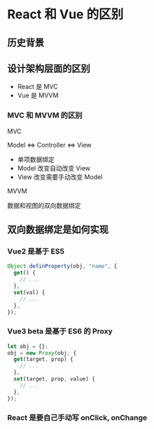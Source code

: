 # React 和 Vue 的区别

## 历史背景

## 设计架构层面的区别

- React 是 MVC
- Vue 是 MVVM

### MVC 和 MVVM 的区别

MVC

Model <=> Controller <=> View

- 单项数据绑定
- Model 改变自动改变 View
- View 改变需要手动改变 Model

MVVM

数据和视图的双向数据绑定

## 双向数据绑定是如何实现

### Vue2 是基于 ES5

```js
Object.definProperty(obj, "name", {
  get() {
    // ...
  },
  set(val) {
    // ...
  },
});
```

### Vue3 beta 是基于 ES6 的 Proxy

```js
let obj = {};
obj = new Proxy(obj, {
  get(target, prop) {
    // ...
  },
  set(target, prop, value) {
    // ...
  },
});
```

### React 是要自己手动写 onClick, onChange
